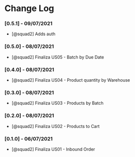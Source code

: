 # Change Log

### [0.5.1] - 09/07/2021
- [@squad2] Adds auth

### [0.5.0] - 08/07/2021
- [@squad2] Finaliza US05 - Batch by Due Date

### [0.4.0] - 08/07/2021
- [@squad2] Finaliza US04 - Product quantity by Warehouse

### [0.3.0] - 08/07/2021
- [@squad2] Finaliza US03 - Products by Batch

### [0.2.0] - 08/07/2021
- [@squad2] Finaliza US02 - Products to Cart

### [0.1.0] - 06/07/2021
- [@squad2] Finaliza US01 - Inbound Order
